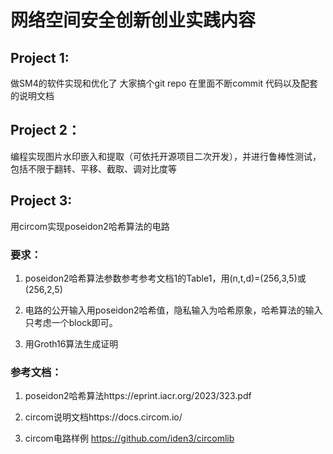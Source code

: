 # 网络空间安全创新创业实践内容

## Project 1:

做SM4的软件实现和优化了 大家搞个git repo 在里面不断commit 代码以及配套的说明文档

## Project 2：

编程实现图片水印嵌入和提取（可依托开源项目二次开发），并进行鲁棒性测试，包括不限于翻转、平移、截取、调对比度等

## Project 3:

用circom实现poseidon2哈希算法的电路

### 要求： 

1. poseidon2哈希算法参数参考参考文档1的Table1，用(n,t,d)=(256,3,5)或(256,2,5)

2. 电路的公开输入用poseidon2哈希值，隐私输入为哈希原象，哈希算法的输入只考虑一个block即可。

3. 用Groth16算法生成证明

### 参考文档：

1. poseidon2哈希算法https://eprint.iacr.org/2023/323.pdf

2. circom说明文档https://docs.circom.io/

3. circom电路样例 https://github.com/iden3/circomlib
